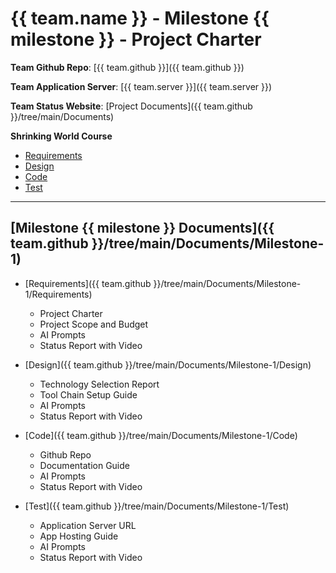 # {{ team.name }} - Milestone {{ milestone }} - Project Charter

**Team Github Repo**:  [{{ team.github }}]({{ team.github }})

**Team Application Server**:  [{{ team.server }}]({{ team.server }})

**Team Status Website**:  [Project Documents]({{ team.github }}/tree/main/Documents)

**Shrinking World Course**

* [Requirements](https://seamanslog.com/sweng/m1-lesson-Lesson_1.md)
* [Design](https://seamanslog.com/sweng/m1-lesson-Lesson_2.md)
* [Code](https://seamanslog.com/sweng/m1-lesson-Lesson_3.md)
* [Test](https://seamanslog.com/sweng/m1-lesson-Lesson_4.md)

---

## [Milestone {{ milestone }} Documents]({{ team.github }}/tree/main/Documents/Milestone-1)


* [Requirements]({{ team.github }}/tree/main/Documents/Milestone-1/Requirements)
    * Project Charter
    * Project Scope and Budget
    * AI Prompts
    * Status Report with Video

* [Design]({{ team.github }}/tree/main/Documents/Milestone-1/Design) 
    * Technology Selection Report
    * Tool Chain Setup Guide
    * AI Prompts
    * Status Report with Video

* [Code]({{ team.github }}/tree/main/Documents/Milestone-1/Code)
    * Github Repo
    * Documentation Guide
    * AI Prompts
    * Status Report with Video

* [Test]({{ team.github }}/tree/main/Documents/Milestone-1/Test)
    * Application Server URL
    * App Hosting Guide
    * AI Prompts
    * Status Report with Video

